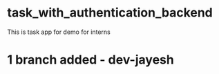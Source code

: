 # task_with_authentication_backend
This is task app for demo for interns
# 1 branch added - dev-jayesh
